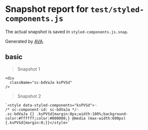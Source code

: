 # Snapshot report for `test/styled-components.js`

The actual snapshot is saved in `styled-components.js.snap`.

Generated by [AVA](https://ava.li).

## basic

> Snapshot 1

    <div
      className="sc-bdVaJa ksPVSd"
    />

> Snapshot 2

    `<style data-styled-components="ksPVSd">␊
    /* sc-component-id: sc-bdVaJa */␊
    .sc-bdVaJa {} .ksPVSd{margin:8px;width:100%;background-color:#ffffff;color:#000000;} @media (max-width:600px){.ksPVSd{margin:0;}}</style>`
